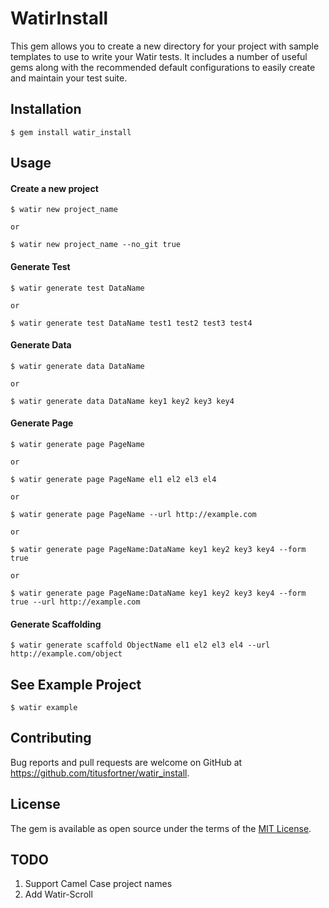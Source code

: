 # WatirInstall

This gem allows you to create a new directory for your project with sample templates
to use to write your Watir tests. It includes a number of useful gems along with 
the recommended default configurations to easily create and maintain your test suite.

## Installation

    $ gem install watir_install

## Usage

#### Create a new project

    $ watir new project_name

    or

    $ watir new project_name --no_git true

#### Generate Test

    $ watir generate test DataName
    
    or
    
    $ watir generate test DataName test1 test2 test3 test4


#### Generate Data

    $ watir generate data DataName
    
    or
    
    $ watir generate data DataName key1 key2 key3 key4


#### Generate Page

    $ watir generate page PageName
    
    or
    
    $ watir generate page PageName el1 el2 el3 el4
    
    or
    
    $ watir generate page PageName --url http://example.com

    or
    
    $ watir generate page PageName:DataName key1 key2 key3 key4 --form true

    or

    $ watir generate page PageName:DataName key1 key2 key3 key4 --form true --url http://example.com

#### Generate Scaffolding

    $ watir generate scaffold ObjectName el1 el2 el3 el4 --url http://example.com/object

## See Example Project

    $ watir example

## Contributing

Bug reports and pull requests are welcome on GitHub at https://github.com/titusfortner/watir_install.


## License

The gem is available as open source under the terms of the [MIT License](http://opensource.org/licenses/MIT).

## TODO

1. Support Camel Case project names
2. Add Watir-Scroll
